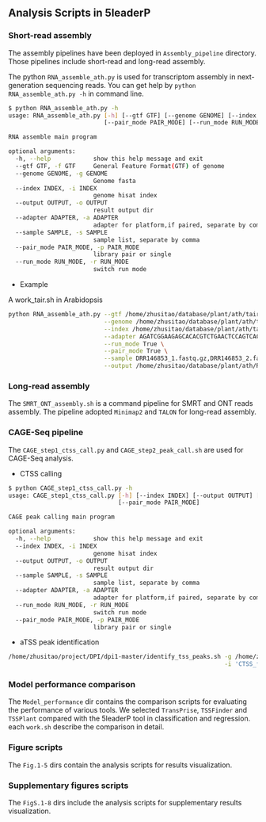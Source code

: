 ## Analysis Scripts in 5leaderP

### Short-read assembly 
The assembly pipelines have been deployed in `Assembly_pipeline` directory. Those pipelines include short-read and long-read assembly.

The python `RNA_assemble_ath.py` is used for transcriptom assembly in next-generation sequencing reads.
You can get help by `python RNA_assemble_ath.py -h` in command line.
```bash
$ python RNA_assemble_ath.py -h 
usage: RNA_assemble_ath.py [-h] [--gtf GTF] [--genome GENOME] [--index INDEX] [--output OUTPUT] [--adapter ADAPTER] [--sample SAMPLE]
                           [--pair_mode PAIR_MODE] [--run_mode RUN_MODE]

RNA assemble main program

optional arguments:
  -h, --help            show this help message and exit
  --gtf GTF, -f GTF     General Feature Format(GTF) of genome
  --genome GENOME, -g GENOME
                        Genome fasta
  --index INDEX, -i INDEX
                        genome hisat index
  --output OUTPUT, -o OUTPUT
                        result output dir
  --adapter ADAPTER, -a ADAPTER
                        adapter for platform,if paired, separate by comma
  --sample SAMPLE, -s SAMPLE
                        sample list, separate by comma
  --pair_mode PAIR_MODE, -p PAIR_MODE
                        library pair or single
  --run_mode RUN_MODE, -r RUN_MODE
                        switch run mode
```
- Example

A work_tair.sh in Arabidopsis
```bash
python RNA_assemble_ath.py --gtf /home/zhusitao/database/plant/ath/tair10/araport11.gff \
                           --genome /home/zhusitao/database/plant/ath/tair10/hisat2_index/TAIR10.fa \
                           --index /home/zhusitao/database/plant/ath/tair10/hisat2_index/TAIR10 \
                           --adapter AGATCGGAAGAGCACACGTCTGAACTCCAGTCAC,AGATCGGAAGAGCGTCGTGTAGGGAAAGAGTGTA \
                           --run_mode True \
                           --pair_mode True \
                           --sample DRR146853_1.fastq.gz,DRR146853_2.fastq.gz \
                           --output /home/zhusitao/database/plant/ath/RNA/Dzjx/pysradb_downloads_leaves/DRP004486/DRX137645/assemble  
```

### Long-read assembly

The `SMRT_ONT_assembly.sh` is a command pipeline for SMRT and ONT reads assembly. The pipeline adopted `Minimap2` and `TALON` for long-read assembly.



### CAGE-Seq pipeline

The `CAGE_step1_ctss_call.py` and  `CAGE_step2_peak_call.sh` are used for CAGE-Seq analysis.

- CTSS calling 
```bash
$ python CAGE_step1_ctss_call.py -h 
usage: CAGE_step1_ctss_call.py [-h] [--index INDEX] [--output OUTPUT] [--sample SAMPLE] [--adapter ADAPTER] [--run_mode RUN_MODE]
                               [--pair_mode PAIR_MODE]

CAGE peak calling main program

optional arguments:
  -h, --help            show this help message and exit
  --index INDEX, -i INDEX
                        genome hisat index
  --output OUTPUT, -o OUTPUT
                        result output dir
  --sample SAMPLE, -s SAMPLE
                        sample list, separate by comma
  --adapter ADAPTER, -a ADAPTER
                        adapter for platform,if paired, separate by comma
  --run_mode RUN_MODE, -r RUN_MODE
                        switch run mode
  --pair_mode PAIR_MODE, -p PAIR_MODE
                        library pair or single
```

- aTSS peak identification
```bash
/home/zhusitao/project/DPI/dpi1-master/identify_tss_peaks.sh -g /home/zhusitao/project/DPI/01.ath/CTSS_for_DPI/chrom.sizes \
                                                             -i 'CTSS_for_DPI/*.ctss.gz' -d N -o CTSS_22samples_v2
```
### Model performance comparison
The `Model_performance` dir contains the comparison scripts for evaluating the performance of various tools.
We selected `TransPrise`, `TSSFinder` and `TSSPlant` compared with the 5leaderP tool in classification and regression.
each `work.sh` describe the comparison in detail.

### Figure scripts
The `Fig.1-5` dirs contain the analysis scripts for results visualization.

### Supplementary figures scripts
The `FigS.1-8` dirs include the analysis scripts for supplementary results visualization.
